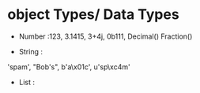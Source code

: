 # object Types/ Data Types

- Number :123, 3.1415, 3+4j, 0b111, Decimal()
Fraction()

- String : 
<!--

- Standard string literals using single or double quotes.
- Byte strings prefixed with 'b', representing sequences of bytes.
- Unicode strings prefixed with 'u', supporting Unicode characters.
-->'spam', "Bob's",  b'a\x01c', u'sp\xc4m'

- List : 
<!--
Lists are ordered, mutable collections that can store elements of different types.
They are defined using square brackets [] and support various operations such as indexing, slicing, appending, and more.
-->